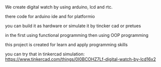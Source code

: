We create digital watch by using arduino, lcd and rtc.

there code for arduino ide and for platformio


you can build it as hardware or simulate it by tincker cad or pretues 

in the first using functional programming then using OOP programming 

this project is created for learn and apply programming skills



you can try that in tinkercad simulation: https://www.tinkercad.com/things/0I0BCOHZ7Lf-digital-watch-by-lcd16x2

